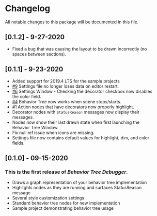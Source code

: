 # Changelog

All notable changes to this package will be documented in this file.

## [0.1.2] - 9-27-2020

* Fixed a bug that was causing the layout to be drawn incorrectly (no spaces between sections).

## [0.1.1] - 9-23-2020

* Added support for 2019.4 LTS for the sample projects
* [#9](https://github.com/Yecats/UnityBehaviorTreeDebugger/issues/9) Settings file no longer loses data on editor restart.
* [#6](https://github.com/Yecats/UnityBehaviorTreeDebugger/issues/6) Settings Window - Checking the decorator checkbox now disables the color field.
* [#4](https://github.com/Yecats/UnityBehaviorTreeDebugger/issues/4) Behavior Tree now works when scene stops/starts.
* [#1](https://github.com/Yecats/UnityBehaviorTreeDebugger/issues/1) Action nodes that have decorators now properly highlight.
* Decorator nodes with `StatusReason` messages now display their messages.
* Nodes now show their last drawn state when first launching the Behavior Tree Window.
* Fix null ref issue when icons are missing.
* Settings file now contains default values for highlight, dim, and color fields.

## [0.1.0] - 09-15-2020

### This is the first release of _Behavior Tree Debugger_.

* Draws a graph representation of your behavior tree implementation
* Highlights nodes as they are running and surfaces StatusReason message
* Several style customization settings
* Standard behavior tree nodes for new implementation
* Sample project demonstrating behavior tree usage
